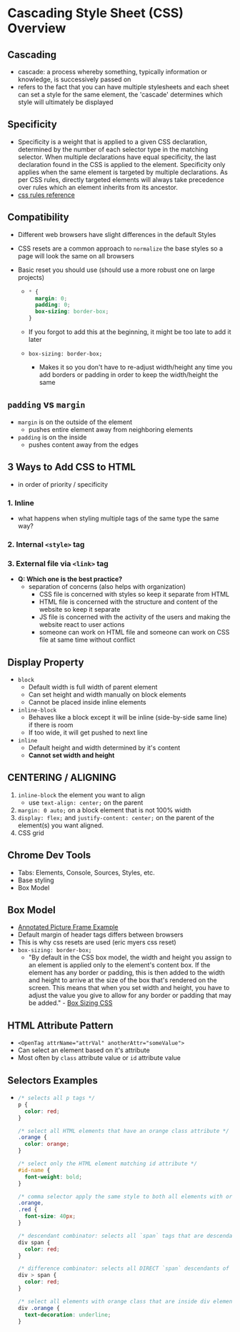 # Cascading Style Sheet (CSS) Overview

## Cascading

- cascade: a process whereby something, typically information or knowledge, is successively passed on
- refers to the fact that you can have multiple stylesheets and each sheet can set a style for the same element, the 'cascade' determines which style will ultimately be displayed

## Specificity

- Specificity is a weight that is applied to a given CSS declaration, determined by the number of each selector type in the matching selector. When multiple declarations have equal specificity, the last declaration found in the CSS is applied to the element. Specificity only applies when the same element is targeted by multiple declarations. As per CSS rules, directly targeted elements will always take precedence over rules which an element inherits from its ancestor.
- [css rules reference](https://www.w3schools.com/)

## Compatibility

- Different web browsers have slight differences in the default Styles
- CSS resets are a common approach to `normalize` the base styles so a page will look the same on all browsers
- Basic reset you should use (should use a more robust one on large projects)

  - ```css
    * {
      margin: 0;
      padding: 0;
      box-sizing: border-box;
    }
    ```

  - If you forgot to add this at the beginning, it might be too late to add it later
  - `box-sizing: border-box;`
    - Makes it so you don't have to re-adjust width/height any time you add borders or padding in order to keep the width/height the same

## `padding` vs `margin`

- `margin` is on the outside of the element
  - pushes entire element away from neighboring elements
- `padding` is on the inside
  - pushes content away from the edges

## 3 Ways to Add CSS to HTML

- in order of priority / specificity

### 1. Inline

- what happens when styling multiple tags of the same type the same way?

### 2. Internal `<style>` tag

### 3. External file via `<link>` tag

- **Q: Which one is the best practice?**
  - separation of concerns (also helps with organization)
    - CSS file is concerned with styles so keep it separate from HTML
    - HTML file is concerned with the structure and content of the website so keep it separate
    - JS file is concerned with the activity of the users and making the website react to user actions
    - someone can work on HTML file and someone can work on CSS file at same time without conflict

## Display Property

- `block`
  - Default width is full width of parent element
  - Can set height and width manually on block elements
  - Cannot be placed inside inline elements
- `inline-block`
  - Behaves like a block except it will be inline (side-by-side same line) if there is room
  - If too wide, it will get pushed to next line
- `inline`
  - Default height and width determined by it's content
  - **Cannot set width and height**

## CENTERING / ALIGNING

1. `inline-block` the element you want to align
   - use `text-align: center;` on the parent
2. `margin: 0 auto;` on a block element that is not 100% width
3. `display: flex;` and `justify-content: center;` on the parent of the element(s) you want aligned.
4. CSS grid

## Chrome Dev Tools

- Tabs: Elements, Console, Sources, Styles, etc.
- Base styling
- Box Model

## Box Model

- [Annotated Picture Frame Example](https://lh3.google.com/u/1/d/15YeSPnJoKgluOscTlYOq9ECPHX8fcVfb=w1920-h937-iv1)
- Default margin of header tags differs between browsers
- This is why css resets are used (eric myers css reset)
- `box-sizing: border-box;`
  - "By default in the CSS box model, the width and height you assign to an element is applied only to the element's content box. If the element has any border or padding, this is then added to the width and height to arrive at the size of the box that's rendered on the screen. This means that when you set width and height, you have to adjust the value you give to allow for any border or padding that may be added." - [Box Sizing CSS](https://developer.mozilla.org/en-US/docs/Web/CSS/box-sizing)

## HTML Attribute Pattern

- `<OpenTag attrName="attrVal" anotherAttr="someValue">`
- Can select an element based on it's attribute
- Most often by `class` attribute value or `id` attribute value

## Selectors Examples

- ```css
  /* selects all p tags */
  p {
    color: red;
  }

  /* select all HTML elements that have an orange class attribute */
  .orange {
    color: orange;
  }

  /* select only the HTML element matching id attribute */
  #id-name {
    font-weight: bold;
  }

  /* comma selector apply the same style to both all elements with orange and red class names */
  .orange,
  .red {
    font-size: 40px;
  }

  /* descendant combinator: selects all `span` tags that are descendants of `p` tags */
  div span {
    color: red;
  }

  /* difference combinator: selects all DIRECT `span` descendants of `div` tags */
  div > span {
    color: red;
  }

  /* select all elements with orange class that are inside div elements */
  div .orange {
    text-decoration: underline;
  }
  ```
